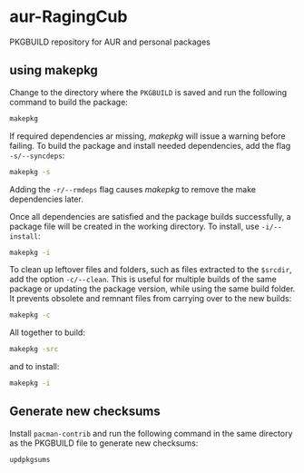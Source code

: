 # aur-RagingCub

PKGBUILD repository for AUR and personal packages

## using makepkg

Change to the directory where the `PKGBUILD` is saved and run the following command to build the package:

```bash
makepkg
```

If required dependencies ar missing, _makepkg_ will issue a warning before failing.
To build the package and install needed dependencies, add the flag `-s/--syncdeps`:

```bash
makepkg -s
```

Adding the `-r/--rmdeps` flag causes _makepkg_ to remove the make dependencies later.

Once all dependencies are satisfied and the package builds successfully, a package file will be created in the working directory.
To install, use `-i/--install`:

```bash
makepkg -i
```

To clean up leftover files and folders, such as files extracted to the `$srcdir`, add the option `-c/--clean`.
This is useful for multiple builds of the same package or updating the package version, while using the same build folder.
It prevents obsolete and remnant files from carrying over to the new builds:

```bash
makepkg -c
```

All together to build:

```bash
makepkg -src
```

and to install:

```bash
makepkg -i
```

## Generate new checksums

Install `pacman-contrib` and run the following command in the same directory as the PKGBUILD file to generate new checksums:

```bash
updpkgsums
```
